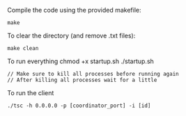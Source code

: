 
Compile the code using the provided makefile:

    make

To clear the directory (and remove .txt files):
   
    make clean

To run everything
    chmod +x startup.sh
    ./startup.sh

    // Make sure to kill all processes before running again
    // After killing all processes wait for a little
    

To run the client  

    ./tsc -h 0.0.0.0 -p [coordinator_port] -i [id]

